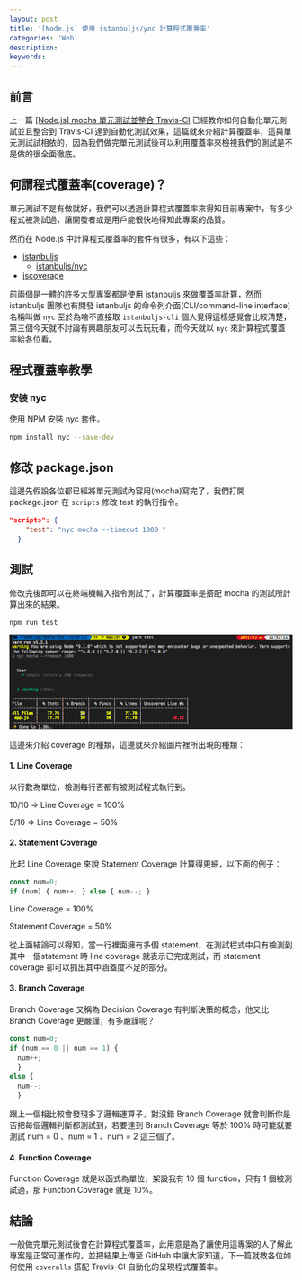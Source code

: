 ```yaml
---
layout: post
title: '[Node.js] 使用 istanbuljs/ync 計算程式覆蓋率'
categories: 'Web'
description: 
keywords:
---
```


## 前言
上一篇 [[Node.js] mocha 單元測試並整合 Travis-CI](https://andy6804tw.github.io/2018/03/16/travis-ci-tutorial/) 已經教你如何自動化單元測試並且整合到 Travis-CI 達到自動化測試效果，這篇就來介紹計算覆蓋率，這與單元測試試相依的，因為我們做完單元測試後可以利用覆蓋率來檢視我們的測試是不是做的很全面徹底。

## 何謂程式覆蓋率(coverage)？
單元測試不是有做就好，我們可以透過計算程式覆蓋率來得知目前專案中，有多少程式被測試過，讓開發者或是用戶能很快地得知此專案的品質。

然而在 Node.js 中計算程式覆蓋率的套件有很多，有以下這些：

- [istanbuljs](https://github.com/istanbuljs/istanbuljs)
  - [istanbuljs/nyc](https://github.com/istanbuljs/nyc)
- [jscoverage](https://github.com/fishbar/jscoverage)

前兩個是一體的許多大型專案都是使用 istanbuljs 來做覆蓋率計算，然而 istanbuljs 團隊也有開發 istanbuljs 的命令列介面(CLI/command-line interface) 名稱叫做 `nyc` 至於為啥不直接取 `istanbuljs-cli` 個人覺得這樣感覺會比較清楚，第三個今天就不討論有興趣朋友可以去玩玩看，而今天就以 `nyc` 來計算程式覆蓋率給各位看。

## 程式覆蓋率教學

### 安裝 nyc
使用 NPM 安裝 nyc 套件。

```bash
npm install nyc --save-dev
```

## 修改 package.json
這邊先假設各位都已經將單元測試內容用(mocha)寫完了，我們打開 package.json 在 `scripts` 修改 test 的執行指令。

```json
"scripts": {
    "test": "nyc mocha --timeout 1000 "
  }
```

## 測試
修改完後即可以在終端機輸入指令測試了，計算覆蓋率是搭配 mocha 的測試所計算出來的結果。

```bash
npm run test
```

<img src="/images/posts/web/2018/img1070321-1.png">


這邊來介紹 coverage 的種類，這邊就來介紹圖片裡所出現的種類：

#### 1. Line Coverage
以行數為單位，檢測每行否都有被測試程式執行到。

10/10 => Line Coverage = 100%

5/10 => Line Coverage = 50%

#### 2. Statement Coverage
比起 Line Coverage 來說 Statement Coverage 計算得更細，以下面的例子：

```js
const num=0;
if (num) { num++; } else { num--; }
```

Line Coverage = 100%

Statement Coverage = 50%

從上面結論可以得知，當一行裡面擁有多個 statement，在測試程式中只有檢測到其中一個statement 時 line coverage 就表示已完成測試，而 statement coverage 卻可以抓出其中涵蓋度不足的部分。

#### 3. Branch Coverage
Branch Coverage 又稱為 Decision Coverage 有判斷決策的概念，他又比 Branch Coverage 更嚴謹，有多嚴謹呢？

```js
const num=0;
if (num == 0 || num == 1) { 
  num++; 
  } 
else { 
  num--; 
  }
```

跟上一個相比較會發現多了邏輯運算子，對沒錯 Branch Coverage 就會判斷你是否把每個邏輯判斷都測試到，若要達到 Branch Coverage 等於 100% 時可能就要測試 num = 0 、num = 1 、num = 2 這三個了。


#### 4. Function Coverage
Function Coverage 就是以函式為單位，架設我有 10 個 function，只有 1 個被測試過，那 Function Coverage 就是 10%。


## 結論
一般做完單元測試後會在計算程式覆蓋率，此用意是為了讓使用這專案的人了解此專案是正常可運作的，並把結果上傳至 GitHub 中讓大家知道，下一篇就教各位如何使用 `coveralls` 搭配 Travis-CI 自動化的呈現程式覆蓋率。
